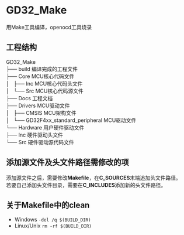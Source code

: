 # GD32_Make
用Make工具编译，openocd工具烧录

## 工程结构
GD32_Make \
├── build 编译完成的工程文件 \
├── Core MCU核心代码文件 \
│   ├── Inc MCU核心代码头文件 \
│   └── Src MCU核心代码源文件 \
├── Docs 工程文档 \
├── Drivers MCU驱动文件 \
│   ├── CMSIS MCU架构文件 \
│   └── GD32F4xx_standard_peripheral MCU驱动文件 \
└── Hardware 用户硬件驱动文件\
    ├── Inc 硬件驱动头文件 \
    └── Src 硬件驱动源代码文件

## 添加源文件及头文件路径需修改的项
添加源文件之后，需要修改**Makefile**，在**C_SOURCES**末端追加头文件路径。 \
若要自己添加头文件目录，需要在**C_INCLUDES**添加新的头文件路径。

## 关于**Makefile**中的**clean**
- Windows
`-del /q $(BUILD_DIR)`
- Linux/Unix
`rm -rf $(BUILD_DIR)`
